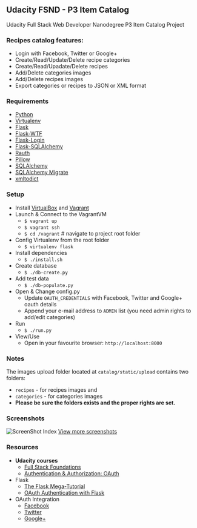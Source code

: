 ## Udacity FSND -  P3 Item Catalog
Udacity Full Stack Web Developer Nanodegree P3 Item Catalog Project

### Recipes catalog features:
* Login with Facebook, Twitter or Google+
* Create/Read/Update/Delete recipe categories
* Create/Read/Upadate/Delete recipes
* Add/Delete categories images
* Add/Delete recipes images
* Export categories or recipes to JSON or XML format

### Requirements
* [Python](https://www.python.org/)
* [Virtualenv](https://virtualenv.pypa.io/en/latest/#)
* [Flask](http://flask.pocoo.org)
* [Flask-WTF](https://flask-wtf.readthedocs.org/en/latest/)
* [Flask-Login](https://flask-login.readthedocs.org/en/latest/)
* [Flask-SQLAlchemy](https://pythonhosted.org/Flask-SQLAlchemy/)
* [Rauth](https://rauth.readthedocs.org/en/latest/)
* [Pillow](https://python-pillow.github.io/)
* [SQLAlchemy](http://www.sqlalchemy.org/)
* [SQLAlchemy Migrate](https://sqlalchemy-migrate.readthedocs.org/en/latest/)
* [xmltodict](https://github.com/martinblech/xmltodict)

### Setup
* Install [VirtualBox](https://www.virtualbox.org/) and [Vagrant](https://www.vagrantup.com/)
* Launch & Connect to the VagrantVM
    * ```$ vagrant up```
    * ```$ vagrant ssh```
    * ```$ cd /vagrant``` # navigate to project root folder
* Config Virtualenv from the root folder
    * ```$ virtualenv flask```
* Install dependencies
    * ```$ ./install.sh```
* Create database
    * ```$ ./db-create.py```
* Add test data
    * ```$ ./db-populate.py```
* Open & Change config.py
    * Update ```OAUTH_CREDENTIALS``` with Facebook, Twitter and Google+ oauth details
    * Append your e-mail address to ```ADMIN``` list (you need admin rights to add/edit categories)
* Run
    * ```$ ./run.py```
* View/Use
    * Open in your favourite browser: ```http://localhost:8000```

### Notes
The images upload folder located at ```catalog/static/upload``` contains two folders:
* ```recipes``` - for recipes images
and
* ```categories``` - for categories images
* **Please be sure the folders exists and the proper rights are set.**


### Screenshots
![ScreenShot Index](/screenshots/1_index.png)
[View more screenshots](/screenshots/)

### Resources
* **Udacity courses**
    * [Full Stack Foundations](https://www.udacity.com/course/full-stack-foundations--ud088)
    * [Authentication & Authorization: OAuth](https://www.udacity.com/course/authentication-authorization-oauth--ud330)
* Flask
    * [The Flask Mega-Tutorial](http://blog.miguelgrinberg.com/post/the-flask-mega-tutorial-part-i-hello-world)
    * [OAuth Authentication with Flask](http://blog.miguelgrinberg.com/post/oauth-authentication-with-flask)
* OAuth Integration
    * [Facebook](https://developers.facebook.com/docs/facebook-login/manually-build-a-login-flow)
    * [Twitter](https://dev.twitter.com/oauth)
    * [Google+](https://developers.google.com/+/web/api/rest/oauth)
